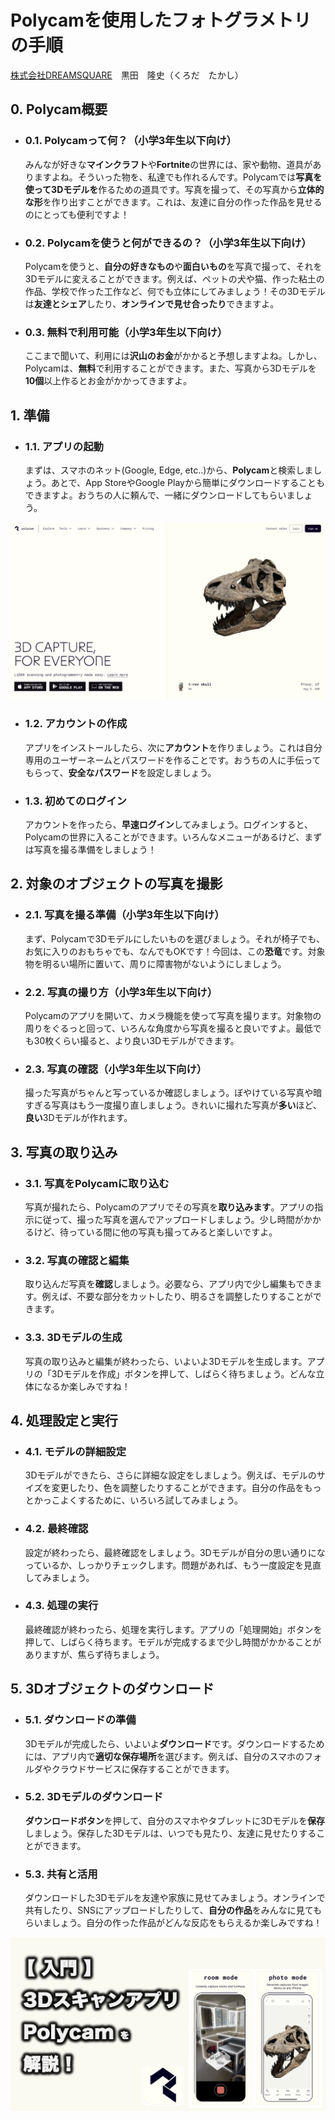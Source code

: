 # Polycamを使用したフォトグラメトリの手順

[株式会社DREAMSQUARE](https://dreamsquare.tech)　黒田　隆史（くろだ　たかし）

## 0. Polycam概要

- ### 0.1. Polycamって何？（小学3年生以下向け）

    みんなが好きな**マインクラフト**や**Fortnite**の世界には、家や動物、道具がありますよね。そういった物を、私達でも作れるんです。Polycamでは**写真を使って3Dモデルを**作るための道具です。写真を撮って、その写真から**立体的な形**を作り出すことができます。これは、友達に自分の作った作品を見せるのにとっても便利ですよ！

- ### 0.2. Polycamを使うと何ができるの？（小学3年生以下向け）  

    Polycamを使うと、**自分の好きなもの**や**面白いもの**を写真で撮って、それを3Dモデルに変えることができます。例えば、ペットの犬や猫、作った粘土の作品、学校で作った工作など、何でも立体にしてみましょう！その3Dモデルは**友達とシェア**したり、**オンラインで見せ合ったり**できますよ。

- ### 0.3. 無料で利用可能（小学3年生以下向け）

    ここまで聞いて、利用には**沢山のお金**がかかると予想しますよね。しかし、Polycamは、**無料**で利用することができます。また、写真から3Dモデルを**10個**以上作るとお金がかかってきますよ。

## 1. 準備

- ### 1.1. アプリの起動

    まずは、スマホのネット(Google, Edge, etc..)から、**Polycam**と検索しましょう。あとで、App StoreやGoogle Playから簡単にダウンロードすることもできますよ。おうちの人に頼んで、一緒にダウンロードしてもらいましょう。

![株式会社DREAMSQUARE](image/Polycam_Official_toppage.png)

- ### 1.2. アカウントの作成

    アプリをインストールしたら、次に**アカウント**を作りましょう。これは自分専用のユーザーネームとパスワードを作ることです。おうちの人に手伝ってもらって、**安全なパスワード**を設定しましょう。

- ### 1.3. 初めてのログイン

    アカウントを作ったら、**早速ログイン**してみましょう。ログインすると、Polycamの世界に入ることができます。いろんなメニューがあるけど、まずは写真を撮る準備をしましょう！

## 2. 対象のオブジェクトの写真を撮影

- ### 2.1. 写真を撮る準備（小学3年生以下向け）

    まず、Polycamで3Dモデルにしたいものを選びましょう。それが椅子でも、お気に入りのおもちゃでも、なんでもOKです！今回は、この**恐竜**です。対象物を明るい場所に置いて、周りに障害物がないようにしましょう。

- ### 2.2. 写真の撮り方（小学3年生以下向け）

    Polycamのアプリを開いて、カメラ機能を使って写真を撮ります。対象物の周りをぐるっと回って、いろんな角度から写真を撮ると良いですよ。最低でも30枚くらい撮ると、より良い3Dモデルができます。

- ### 2.3. 写真の確認（小学3年生以下向け）

    撮った写真がちゃんと写っているか確認しましょう。ぼやけている写真や暗すぎる写真はもう一度撮り直しましょう。きれいに撮れた写真が**多い**ほど、**良い**3Dモデルが作れます。

## 3. 写真の取り込み

- ### 3.1. 写真をPolycamに取り込む

    写真が撮れたら、Polycamのアプリでその写真を**取り込みます**。アプリの指示に従って、撮った写真を選んでアップロードしましょう。少し時間がかかるけど、待っている間に他の写真も撮ってみると楽しいですよ。

- ### 3.2. 写真の確認と編集
    取り込んだ写真を**確認**しましょう。必要なら、アプリ内で少し編集もできます。例えば、不要な部分をカットしたり、明るさを調整したりすることができます。

- ### 3.3. 3Dモデルの生成

    写真の取り込みと編集が終わったら、いよいよ3Dモデルを生成します。アプリの「3Dモデルを作成」ボタンを押して、しばらく待ちましょう。どんな立体になるか楽しみですね！

## 4. 処理設定と実行

- ### 4.1. モデルの詳細設定

    3Dモデルができたら、さらに詳細な設定をしましょう。例えば、モデルのサイズを変更したり、色を調整したりすることができます。自分の作品をもっとかっこよくするために、いろいろ試してみましょう。

- ### 4.2. 最終確認

    設定が終わったら、最終確認をしましょう。3Dモデルが自分の思い通りになっているか、しっかりチェックします。問題があれば、もう一度設定を見直してみましょう。

- ### 4.3. 処理の実行

    最終確認が終わったら、処理を実行します。アプリの「処理開始」ボタンを押して、しばらく待ちます。モデルが完成するまで少し時間がかかることがありますが、焦らず待ちましょう。

## 5. 3Dオブジェクトのダウンロード

- ### 5.1. ダウンロードの準備

    3Dモデルが完成したら、いよいよ**ダウンロード**です。ダウンロードするためには、アプリ内で**適切な保存場所**を選びます。例えば、自分のスマホのフォルダやクラウドサービスに保存することができます。

- ### 5.2. 3Dモデルのダウンロード

    **ダウンロードボタン**を押して、自分のスマホやタブレットに3Dモデルを**保存**しましょう。保存した3Dモデルは、いつでも見たり、友達に見せたりすることができます。

- ### 5.3. 共有と活用

    ダウンロードした3Dモデルを友達や家族に見せてみましょう。オンラインで共有したり、SNSにアップロードしたりして、**自分の作品**をみんなに見てもらいましょう。自分の作った作品がどんな反応をもらえるか楽しみですね！

![株式会社DREAMSQUARE](image/Polycam_main_top.png)

[^1]:<https://www.minecraft.net/ja-jp>
[^2]:<https://www.fortnite.com/>
[^3]:<https://www.roblox.com/ja>
[^3.1]:<https://www.roblox.com/ja/games/17125064572/KURASUSHI-WORLD>
[^3.2]:<https://www.roblox.com/ja/games/17254019855/IKEA-The-Co-Worker>
[^4]:<https://www.blender.org/>
[^5]:<https://poly.cam/>
[^6]:<https://scaniverse.com/>